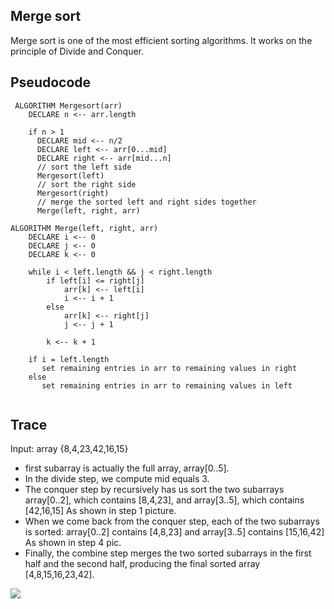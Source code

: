 ## Merge sort
Merge sort is one of the most efficient sorting algorithms. It works on the principle of Divide and Conquer.

## Pseudocode

```
 ALGORITHM Mergesort(arr)
    DECLARE n <-- arr.length

    if n > 1
      DECLARE mid <-- n/2
      DECLARE left <-- arr[0...mid]
      DECLARE right <-- arr[mid...n]
      // sort the left side
      Mergesort(left)
      // sort the right side
      Mergesort(right)
      // merge the sorted left and right sides together
      Merge(left, right, arr)

ALGORITHM Merge(left, right, arr)
    DECLARE i <-- 0
    DECLARE j <-- 0
    DECLARE k <-- 0

    while i < left.length && j < right.length
        if left[i] <= right[j]
            arr[k] <-- left[i]
            i <-- i + 1
        else
            arr[k] <-- right[j]
            j <-- j + 1

        k <-- k + 1

    if i = left.length
       set remaining entries in arr to remaining values in right
    else
       set remaining entries in arr to remaining values in left
      
```
## Trace
Input: array {8,4,23,42,16,15}

* first subarray is actually the full array, array[0..5].
* In the divide step, we compute mid equals 3.
* The conquer step by recursively has us sort the two subarrays array[0..2], which contains [8,4,23], and array[3..5], which contains [42,16,15] As shown in step 1 picture.
* When we come back from the conquer step, each of the two subarrays is sorted: array[0..2] contains [4,8,23] and array[3..5] contains [15,16,42] As shown in step 4 pic.
* Finally, the combine step merges the two sorted subarrays in the first half and the second half, producing the final sorted array [4,8,15,16,23,42].



![](merg-sor.jpg)

